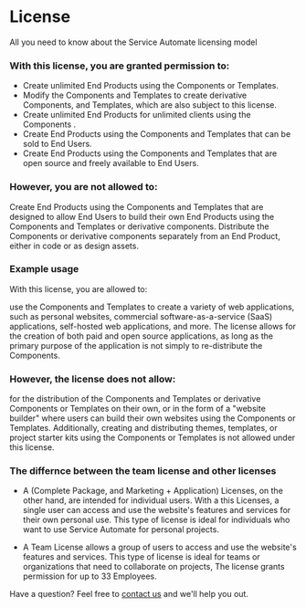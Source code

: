 # License

All you need to know about the Service Automate licensing model

### With this license, you are granted permission to:

- Create unlimited End Products using the Components or Templates.
- Modify the Components and Templates to create derivative Components, and Templates, which are also subject to this license.
- Create unlimited End Products for unlimited clients using the Components .
- Create End Products using the Components and Templates that can be sold to End Users.
- Create End Products using the Components and Templates that are open source and freely available to End Users.

### However, you are not allowed to:

Create End Products using the Components and Templates that are designed to allow End Users to build their own End Products using the Components and Templates or derivative components.
Distribute the Components or derivative components separately from an End Product, either in code or as design assets.

### Example usage

With this license, you are allowed to:

use the Components and Templates to create a variety of web applications, such as personal websites, commercial software-as-a-service (SaaS) applications, self-hosted web applications, and more.
The license allows for the creation of both paid and open source applications, as long as the primary purpose of the application is not simply to re-distribute the Components.

### However, the license does not allow:

for the distribution of the Components and Templates or derivative Components or Templates on their own, or in the form of a "website builder" where users can build their own websites using the Components or Templates.
Additionally, creating and distributing themes, templates, or project starter kits using the Components or Templates is not allowed under this license.

### The differnce between the team license and other licenses

- A (Complete Package, and Marketing + Application) Licenses, on the other hand, are intended for individual users. With a this Licenses, a single user can access and use the website's features and services for their own personal use. This type of license is ideal for individuals who want to use Service Automate for personal projects.

- A Team License allows a group of users to access and use the website's features and services. This type of license is ideal for teams or organizations that need to collaborate on projects, The license grants permission for up to 33 Employees.

Have a question? Feel free to [contact us](mailto:support@serviceautomate.com) and we'll help you out.
